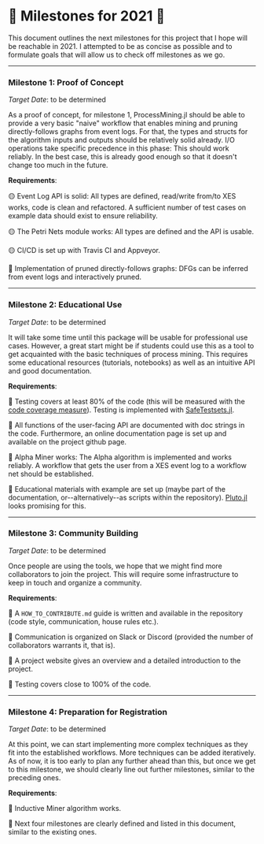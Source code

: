 # :checkered_flag: Milestones for 2021 :checkered_flag:

This document outlines the next milestones for this project that I hope will be reachable in 2021. I attempted to be as concise as possible and to formulate goals that will allow us to check off milestones as we go. 




---

### Milestone 1: Proof of Concept

*Target Date*: to be determined

As a proof of concept, for milestone 1, ProcessMining.jl should be able to provide a very basic "naive" workflow that enables mining and pruning directly-follows graphs from event logs. For that, the types and structs for the algorithm inputs and outputs should be relatively solid already. I/O operations take specific precedence in this phase: This should work reliably. In the best case, this is already good enough so that it doesn't change too much in the future. 

**Requirements**:

:yellow_circle: Event Log API is solid: All types are defined, read/write from/to XES works, code is clean and refactored. A sufficient number of test cases on example data should exist to ensure reliability.

:yellow_circle: The Petri Nets module works: All types are defined and the API is usable.

:yellow_circle: CI/CD is set up with Travis CI and Appveyor. 

:red_circle: Implementation of pruned directly-follows graphs: DFGs can be inferred from event logs and interactively pruned. 





---

### Milestone 2: Educational Use

*Target Date*: to be determined

It will take some time until this package will be usable for professional use cases. However, a great start might be if students could use this as a tool to get acquainted with the basic techniques of process mining. This requires some educational resources (tutorials, notebooks) as well as an intuitive API and good documentation.

**Requirements**:

:red_circle: Testing covers at least 80% of the code (this will be measured with the [code coverage measure](https://docs.codecov.io/docs)). Testing is implemented with [SafeTestsets.jl](https://github.com/YingboMa/SafeTestsets.jl).

:red_circle: All functions of the user-facing API are documented with doc strings in the code. Furthermore, an online documentation page is set up and available on the project github page.

:red_circle: Alpha Miner works: The Alpha algorithm is implemented and works reliably. A workflow that gets the user from a XES event log to a workflow net should be established.

:red_circle: Educational materials with example are set up (maybe part of the documentation, or--alternatively--as scripts within the repository). [Pluto.jl](https://github.com/fonsp/Pluto.jl) looks promising for this. 




---

### Milestone 3: Community Building

*Target Date*: to be determined

Once people are using the tools, we hope that we might find more collaborators to join the project. This will require some infrastructure to keep in touch and organize a community. 

**Requirements**:

:red_circle: A `HOW_TO_CONTRIBUTE.md` guide is written and available in the repository (code style, communication, house rules etc.).  

:red_circle: Communication is organized on Slack or Discord (provided the number of collaborators warrants it, that is).  

:red_circle: A project website gives an overview and a detailed introduction to the project. 

:red_circle: Testing covers close to 100% of the code.  


---

### Milestone 4: Preparation for Registration

*Target Date*: to be determined

At this point, we can start implementing more complex techniques as they fit into the established workflows. More techniques can be added iteratively. As of now, it is too early to plan any further ahead than this, but once we get to this milestone, we should clearly line out further milestones, similar to the preceding ones.

**Requirements**:

:red_circle: Inductive Miner algorithm works.  

:red_circle: Next four milestones are clearly defined and listed in this document, similar to the existing ones.




























